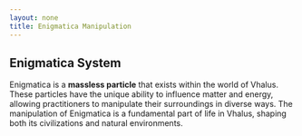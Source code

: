 ```yaml
---
layout: none
title: Enigmatica Manipulation
---
```

## **Enigmatica System**

Enigmatica is a **massless particle** that exists within the world of Vhalus. These particles have the unique ability to influence matter and energy, allowing practitioners to manipulate their surroundings in diverse ways. The manipulation of Enigmatica is a fundamental part of life in Vhalus, shaping both its civilizations and natural environments.